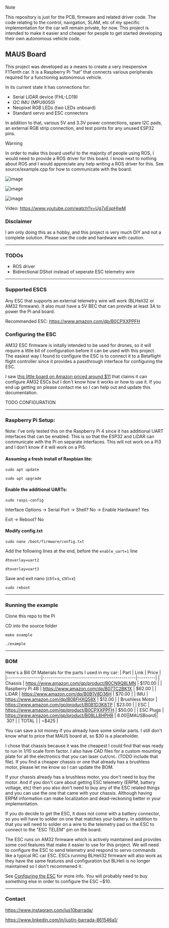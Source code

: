 > [!NOTE]
> This repository is just for the PCB, firmware and related driver code. The code relating to the control, navigation, SLAM, etc of my specific implementation for the car will remain private, for now. This project is intended to make it easier and cheaper for people to get started developing their own autonomous vehicle code.  

## MAUS Board
This project was developed as a means to create a very inexpensive F1Tenth car. It is a Raspberry Pi “hat” that connects various peripherals required for a functioning autonomous vehicle.

In its current state it has connections for:
- Serial LiDAR device (FHL-LD19)
- I2C IMU (MPU6050)
- Neopixel RGB LEDs (two LEDs onboard)
- Standard servo and ESC connectors

In addition to that, various 5V and 3.3V power connections, spare I2C pads, an external RGB strip connection, and test points for any unused ESP32 pins.

> [!WARNING]
> In order to make this board useful to the majority of people using ROS, I would need to provide a ROS driver for this board. I know next to nothing about ROS and I would appreciate any help writing a ROS driver for this. See source/example.cpp for how to communicate with the board.

![image](https://github.com/user-attachments/assets/33a185bd-26c8-4e59-aa50-dd889c8ff06f)

![image](https://github.com/user-attachments/assets/db537b5e-f5b3-458c-80c6-88dc17858f35)

![image](https://github.com/user-attachments/assets/b86efd99-d0ee-48d6-b2f3-cb1050980544)

Video:
https://www.youtube.com/watch?v=Ug7xEspHlwM


### Disclaimer
I am only doing this as a hobby, and this project is very much DIY and not a complete solution. Please use the code and hardware with caution.

---

### TODOs
- ROS driver
- Bidirectional DShot instead of seperate ESC telemetry wire

---

### Supported ESCS
Any ESC that supports an external telemetry wire will work (BLHeli32 or AM32 firmware). It also must have a 5V BEC that can provide at least 3A to power the Pi and board.

Recommended ESC: https://www.amazon.com/dp/B0CPXXPPFH

### Configuring the ESC
AM32 ESC firmware is initally intended to be used for drones, so it will require a little bit of configuration before it can be used with this project. The easiest way I found to configure the ESC is to connect it to a Betaflight flight controller since it provides a passthrough interface for configuring the ESC.

I saw [this little board on Amazon priced around $11](https://www.amazon.com/dp/B0CCXGFSB3/) that claims it can configure AM32 ESCs but I don't know how it works or how to use it. If you end up getting on please contact me so I can help out and update this documentation. 

TODO CONFIGURATION

---

### Raspberry Pi Setup:
Note: I’ve only tested this on the Raspberry Pi 4 since it has additional UART interfaces that can be enabled. This is so that the ESP32 and LiDAR can communicate with the Pi on separate interfaces. This will not work on a Pi3 and I don’t know if it will work on a Pi5.

#### Assuming a fresh install of Raspbian lite:
`sudo apt update`

`sudo apt upgrade`

#### Enable the additional UARTs:
`sudo raspi-config`

Interface Options -> Serial Port -> Shell? No -> Enable Hardware? Yes

Exit -> Reboot? No

#### Modify config.txt
`sudo nano /boot/firmware/config.txt`

Add the following lines at the end, before the `enable_uart=1` line

`dtoverlay=uart2`

`dtoverlay=uart3`

Save and exit nano (ctrl+s, ctrl+x)

`sudo reboot`

---

### Running the example
Clone this repo to the Pi

CD into the source folder

`make example`

`./example`

--- 

### BOM
Here's a Bill Of Materials for the parts I used in my car:
| Part            | Link                                         | Price   |
|-----------------|----------------------------------------------|---------|
| Chassis         | https://www.amazon.com/gp/product/B0CN9Q8LMN | $170.00 |
| Raspberry Pi 4B | https://www.amazon.com/dp/B07TC2BK1X         |  $62.00 |
| LiDAR           | https://www.amazon.com/dp/B0B1V8D36H         |  $70.00 |
| IMU             | https://www.amazon.com/dp/B08FHXQ58X         |  $12.00 |
| Brushless Motor | https://www.amazon.com/gp/product/B0B1D3K8TP |  $23.00 |
| ESC             | https://www.amazon.com/gp/product/B0CPXXPPFH |  $50.00 |
| ESC Plugs       | https://www.amazon.com/gp/product/B08LL8HPHR |   $8.00 |
| MAUS Board      |                                              | ~$30?   |
| TOTAL           |                                              | ~$425   |

You can save a lot money if you already have some similar parts. I still don't know what to price that MAUS board at, so $30 is a placeholder.

I chose that chassis because it was the cheapest I could find that was ready to run in 1/10 scale form factor. I also have CAD files for a custom mounting plate for all the electronics that you can laser cut/cnc. (TODO include that file). If you find a cheaper chassis or one that already has a brushless motor, please let me know so I can update the BOM. 

If your chassis already has a brushless motor, you don't need to buy the motor. And if you don't care about getting ESC telemetry (ERPM, battery voltage, etc) then you also don't need to buy any of the ESC related things and you can use the one that came with your chassis. Although having ERPM information can make localization and dead-reckoning better in your implementation.

If you do decide to get the ESC, it does not come with a battery connector, so you will have to solder on one that matches your battery. In addition to that you will need to solder on a wire to the telemetry pad on the ESC to connect to the "ESC TELEM" pin on the board.

The ESC runs on AM32 firmware which is actively maintained and provides some cool features that make it easier to use for this project. We will need to configure the ESC to send telemetry and respond to servo commands like a typical RC car ESC. ESCs running BLHeli32 firmware will also work as they have the same features and configuration but BLHeli is no longer maintained so I don't recommened it.

See [Confguring the ESC](#Configuring-the-ESC) for more info. You will probably need to buy something else in order to configure the ESC ~$10. 

---

### Contact
https://www.instagram.com/jus10barrada/

https://www.linkedin.com/in/justin-barrada-861546a1/


